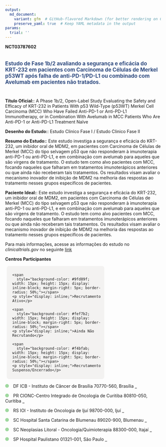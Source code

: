 ```yaml
---
output: 
  md_document:
    variant: gfm  # GitHub-flavored Markdown (for better rendering on GitHub)
    preserve_yaml: true  # Keep YAML metadata in the output
params:
  trial: ''
---
```


**NCT03787602**

<div style="padding: 5px 5px 5px 0px; font-size: 1.20em; font-weight: bold; color: #2E4A7F; text-align: left; margin-bottom: 20px">

Estudo de Fase 1b/2 avaliando a segurança e eficácia do KRT-232 em
pacientes com Carcinoma de Células de Merkel p53WT após falha de
anti-PD-1/PD-L1 ou combinado com Avelumab em pacientes não tratados.

</div>

**Título Oficial:**: A Phase 1b/2, Open-Label Study Evaluating the
Safety and Efficacy of KRT-232 in Patients With p53 Wild-Type (p53WT)
Merkel Cell Carcinoma (MCC) Who Have Failed Anti-PD-1 or Anti-PD-L1
Immunotherapy, or in Combination With Avelumab in MCC Patients Who Are
Anti-PD-1 or Anti-PD-L1 Treatment Naïve

**Desenho do Estudo:**: Estudo Clinico Fase I / Estudo Clinico Fase II

**Resumo do Estudo:**: Este estudo investiga a segurança e eficácia do
KRT-232, um inibidor oral de MDM2, em pacientes com Carcinoma de Células
de Merkel (MCC) do tipo selvagem p53 que não responderam à imunoterapia
anti-PD-1 ou anti-PD-L1, e em combinação com avelumab para aqueles que
são virgens de tratamento. O estudo tem como alvo pacientes com MCC,
focando naqueles que falharam em tratamentos imunoterápicos anteriores
ou que ainda não receberam tais tratamentos. Os resultados visam avaliar
o mecanismo inovador de inibição de MDM2 na melhoria das respostas ao
tratamento nesses grupos específicos de pacientes.

**Paciente Ideal:**: Este estudo investiga a segurança e eficácia do
KRT-232, um inibidor oral de MDM2, em pacientes com Carcinoma de Células
de Merkel (MCC) do tipo selvagem p53 que não responderam à imunoterapia
anti-PD-1 ou anti-PD-L1, e em combinação com avelumab para aqueles que
são virgens de tratamento. O estudo tem como alvo pacientes com MCC,
focando naqueles que falharam em tratamentos imunoterápicos anteriores
ou que ainda não receberam tais tratamentos. Os resultados visam avaliar
o mecanismo inovador de inibição de MDM2 na melhoria das respostas ao
tratamento nesses grupos específicos de pacientes.

Para mais informações, acesse as informações do estudo no
*clinicaltrials.gov* no seguinte
[link](https://clinicaltrials.gov/ct2/show/NCT03787602)

**Centros Participantes**

<div style="margin-bottom: 8px; margin-left: 5px; padding: 8px; max-width: 300px; background-color: #f3f2f1; border-radius: 8px;">

<div style="margin-left: 10px;">

    <span 
      style="background-color: #9fd89f; width: 15px; height: 15px; display: inline-block; margin-right: 5px; border-radius: 50%;"></span>
    <p style="display: inline;">Recrutamento Ativo</p>

</div>

<div style="margin-left: 10px;">

    <span 
      style="background-color: #fef7b2; width: 15px; height: 15px; display: inline-block; margin-right: 5px; border-radius: 50%;"></span>
    <p style="display: inline;">Ainda Não Recrutando</p>

</div>

<div style="margin-left: 10px;">

    <span 
      style="background-color: #f4bfab; width: 15px; height: 15px; display: inline-block; margin-right: 5px; border-radius: 50%;"></span>
    <p style="display: inline;">Recrutamento Suspenso/Encerrado</p>

</div>

</div>

<span style="display: inline-block; width: 12px; height: 12px; border-radius: 50%; margin-right: 10px; padding-bottom: 0px; background-color: #9fd89f;"></span>
DF ICB - Instituto de Câncer de Brasília 70770-560, Brasília
<span style="color: #2E4A7F; text-decoration: none; font-weight: 500; font-size: 0.8">[REPORTAR
ERRO](https://flazar.shinyapps.io/formsapp?study_nct_id=NCT03787602&location_id=INSTITUTONACIONALDOCANCERBRASILIABRAZIL&location_full_name=ICB%20-%20Instituto%20de%20C%C3%A2ncer%20de%20Bras%C3%ADlia%2C%2070770-560%2C%20Bras%C3%ADlia&form_type=Reportar%20Erro)</span>

<span style="display: inline-block; width: 12px; height: 12px; border-radius: 50%; margin-right: 10px; padding-bottom: 0px; background-color: #9fd89f;"></span>
PR CIONC-Centro Integrado de Oncologia de Curitiba 80810-050, Curitiba
<span style="color: #2E4A7F; text-decoration: none; font-weight: 500; font-size: 0.8">[REPORTAR
ERRO](https://flazar.shinyapps.io/formsapp?study_nct_id=NCT03787602&location_id=CENTROINTERGADODEONCOLOGIACURITIBABRAZIL&location_full_name=CIONC-Centro%20Integrado%20de%20Oncologia%20de%20Curitiba%2C%2080810-050%2C%20Curitiba&form_type=Reportar%20Erro)</span>

<span style="display: inline-block; width: 12px; height: 12px; border-radius: 50%; margin-right: 10px; padding-bottom: 0px; background-color: #9fd89f;"></span>
RS IOI - Instituto de Oncologia de Ijuí 98700-000, Ijuí
<span style="color: #2E4A7F; text-decoration: none; font-weight: 500; font-size: 0.8">[REPORTAR
ERRO](https://flazar.shinyapps.io/formsapp?study_nct_id=NCT03787602&location_id=CENTRODEPESQUISACLINICAEMONCOLOGIAIJUIBRAZIL&location_full_name=IOI%20-%20Instituto%20de%20Oncologia%20de%20Iju%C3%AD%2C%2098700-000%2C%20Iju%C3%AD&form_type=Reportar%20Erro)</span>

<span style="display: inline-block; width: 12px; height: 12px; border-radius: 50%; margin-right: 10px; padding-bottom: 0px; background-color: #9fd89f;"></span>
SC Hospital Santa Catarina de Blumenau 89020-900, Blumenau
<span style="color: #2E4A7F; text-decoration: none; font-weight: 500; font-size: 0.8">[REPORTAR
ERRO](https://flazar.shinyapps.io/formsapp?study_nct_id=NCT03787602&location_id=CENTROCATARINENSEDEPESQUISACECAPHOSPITALSANTACATARINADEBLUMENAUBLUMENAUBRAZIL&location_full_name=Hospital%20Santa%20Catarina%20de%20Blumenau%2C%2089020-900%2C%20Blumenau&form_type=Reportar%20Erro)</span>

<span style="display: inline-block; width: 12px; height: 12px; border-radius: 50%; margin-right: 10px; padding-bottom: 0px; background-color: #9fd89f;"></span>
SC Neoplasias Litoral - Oncologia/Quimioterapia 88300-000, Itajaí
<span style="color: #2E4A7F; text-decoration: none; font-weight: 500; font-size: 0.8">[REPORTAR
ERRO](https://flazar.shinyapps.io/formsapp?study_nct_id=NCT03787602&location_id=CLINICADENEOPLASIASLITORALITAJAIBRAZIL&location_full_name=Neoplasias%20Litoral%20-%20Oncologia%2FQuimioterapia%2C%2088300-000%2C%20Itaja%C3%AD&form_type=Reportar%20Erro)</span>

<span style="display: inline-block; width: 12px; height: 12px; border-radius: 50%; margin-right: 10px; padding-bottom: 0px; background-color: #9fd89f;"></span>
SP Hospital Paulistano 01321-001, São Paulo
<span style="color: #2E4A7F; text-decoration: none; font-weight: 500; font-size: 0.8">[REPORTAR
ERRO](https://flazar.shinyapps.io/formsapp?study_nct_id=NCT03787602&location_id=HOSPITALPAULISTANOSAOPAULOBRAZIL&location_full_name=Hospital%20Paulistano%2C%2001321-001%2C%20S%C3%A3o%20Paulo&form_type=Reportar%20Erro)</span>
